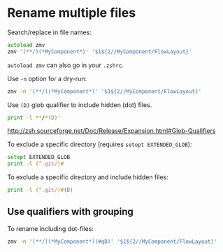# Rename multiple files

Search/replace in file names:

```zsh
autoload zmv
zmv '(**/)(*MyComponent*)' '$1${2//MyComponent/FlowLayout}'
```
`autoload zmv` can also go in your `.zshrc`.

Use `-n` option for a dry-run:

```zsh
zmv -n '(**/)(*MyComponent*)' '$1${2//MyComponent/FlowLayout}'
```

Use `(D)` glob qualifier to include hidden (dot) files.

```zsh
print -l **/*(D)'
```

http://zsh.sourceforge.net/Doc/Release/Expansion.html#Glob-Qualifiers

To exclude a specific directory (requires `setopt EXTENDED_GLOB`):

```zsh
setopt EXTENDED_GLOB
print -l (^.git/)#
```

To exclude a specific directory and include hidden files:

```zsh
print -l (^.git/)#(D)
```

## Use qualifiers with grouping

To rename including dot-files:

```zsh
zmv -n '(**/)(*MyComponent*)(#qD)' '$1${2//MyComponent/FlowLayout}'
```
